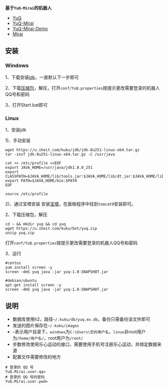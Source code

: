**基于`YuQ-Mirai`的机器人**
* [YuQ](https://github.com/YuQWorks/YuQ)
* [YuQ-Mirai](https://github.com/YuQWorks/YuQ-Mirai)
* [YuQ-Mirai-Demo](https://github.com/YuQWorks/YuQ-Mirai-Demo)
* [Mirai](https://github.com/mamoe/mirai)

## 安装

### Windows

1、下载安装[jdk](http://8rr.co/8Kbk)，一直默认下一步即可

2、下载[压缩包](https://u.iheit.com/kuku/bot/yuq.zip)，解压，打开`conf/YuQ.properties`按提示更改需要登录的机器人QQ号和密码

3、打开Start.bat即可

### Linux

1、安装jdk

1)、手动安装
```shell script
wget https://u.iheit.com/kuku/jdk/jdk-8u251-linux-x64.tar.gz
tar -zxvf jdk-8u251-linux-x64.tar.gz -C /usr/java

cat >> /etc/profile <<EOF
export JAVA_HOME=/usr/java/jdk1.8.0_251
export CLASSPATH=$JAVA_HOME/lib/tools.jar:$JAVA_HOME/lib/dt.jar:$JAVA_HOME/lib
export PATH=$JAVA_HOME/bin:$PATH
EOF

source /etc/profile
```
2)、通过宝塔安装
安装[宝塔](http://bt.cn)，在面板程序中找到`tomcat9`安装即可。

2、下载压缩包，解压
```shell script
cd ~ && mkdir yuq && cd yuq
wget https://u.iheit.com/kuku/bot/yuq.zip
unzip yuq.zip
```
打开`conf/YuQ.properties`按提示更改需要登录的机器人QQ号和密码

3、运行
```shell script
#centos
yum install screen -y
screen -dmS yuq java -jar yuq-1.0-SNAPSHOT.jar

#debian/ubuntu
apt-get install screen -y
screen -dmS yuq java -jar yuq-1.0-SNAPSHOT.jar
```

## 说明
* 数据库使用h2，路径`~/.kuku/db/yuq.mv.db`，备份只需备份该文件即可
* 发送的图片保存在`~/.kuku/images`
* `~`表示用户目录下，`windows`为`C:\Users\您的用户名`，`linux`非root用户为`/home/用户名/`，root用户为`/root/`
* 步数修改使用乐心运动的接口，需要使用手机号注册乐心运动，并绑定数据来源
* 配置文件需要修改的地方
```properties
# 登录的 QQ 号
YuQ.Mirai.user.qq=
# 登录的 QQ 号的密码
YuQ.Mirai.user.pwd=
```
